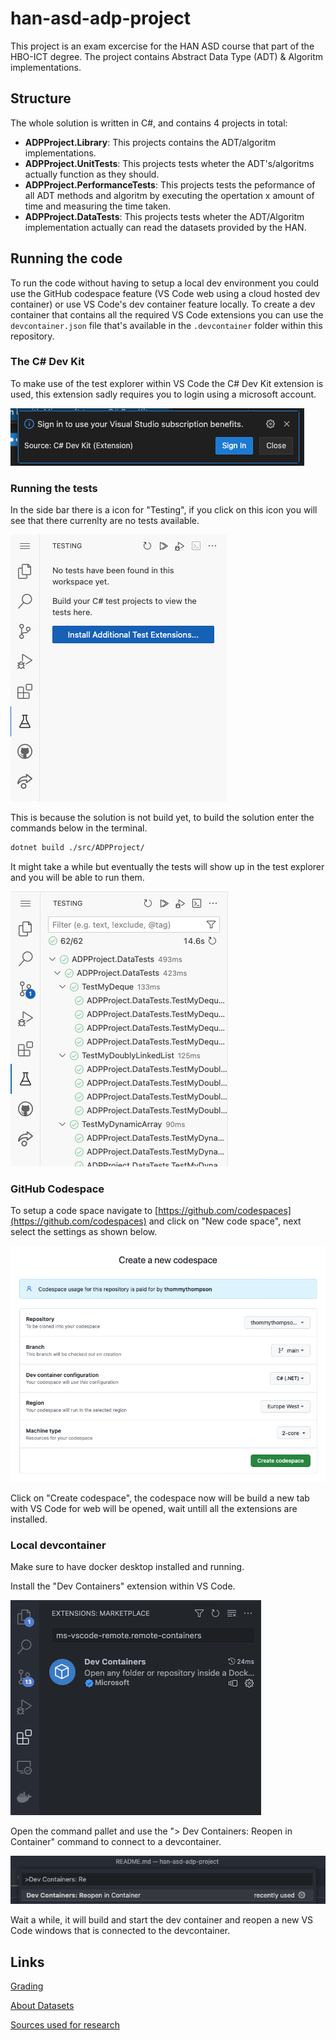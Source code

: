 # han-asd-adp-project

This project is an exam excercise for the HAN ASD course that part of the HBO-ICT degree. The project contains Abstract Data Type (ADT) & Algoritm implementations.

## Structure

The whole solution is written in C#, and contains 4 projects in total:

* **ADPProject.Library**: This projects contains the ADT/algoritm implementations.
* **ADPProject.UnitTests**: This projects tests wheter the ADT's/algoritms actually function as they should.
* **ADPProject.PerformanceTests**: This projects tests the peformance of all ADT methods and algoritm by executing the opertation x amount of time and measuring the time taken.
* **ADPProject.DataTests**: This projects tests wheter the ADT/Algoritm implementation actually can read the datasets provided by the HAN.

## Running the code

To run the code without having to setup a local dev environment you could use the GitHub codespace feature (VS Code web using a cloud hosted dev container) or use VS Code's dev container feature locally. To create a dev container that contains all the required VS Code extensions you can use the `devcontainer.json` file that's available in the `.devcontainer` folder within this repository.

### The C# Dev Kit

To make use of the test explorer within VS Code the C# Dev Kit extension is used, this extension sadly requires you to login using a microsoft account.

![1700228758200](./docs/image/README/1700228758200.png)

### Running the tests

In the side bar there is a icon for "Testing", if you click on this icon you will see that there currenlty are no tests available.

![1700227277317](./docs/image/README/1700227277317.png)

This is because the solution is not build yet, to build the solution enter the commands below in the terminal.

```bash
dotnet build ./src/ADPProject/
```

It might take a while but eventually the tests will show up in the test explorer and you will be able to run them.

![1700228056206](./docs/image/README/1700228056206.png)

### GitHub Codespace

To setup a code space navigate to [https://github.com/codespaces](https://github.com/codespaces) and click on "New code space", next select the settings as shown below.

![1700226905129](./docs/image/README/1700226905129.png)

Click on "Create codespace", the codespace now will be build a new tab with VS Code for web will be opened, wait untill all the extensions are installed.

### Local devcontainer

Make sure to have docker desktop installed and running.

Install the "Dev Containers" extension within VS Code.

![1700229032423](./docs/image/README/1700229032423.png)

Open the command pallet and use the "> Dev Containers: Reopen in Container" command to connect to a devcontainer.

![1700229040089](./docs/image/README/1700229040089.png)

Wait a while, it will build and start the dev container and reopen a new VS Code windows that is connected to the devcontainer.


## Links

[Grading](./docs/ADPProjectRubrics.xlsx)

[About Datasets](./docs/Datasets.md)

[Sources used for research](./docs/Sources.md)
